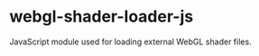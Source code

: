 webgl-shader-loader-js
======================

JavaScript module used for loading external WebGL shader files.
